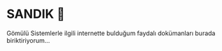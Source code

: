 # SANDIK 🎁
Gömülü Sistemlerle ilgili internette bulduğum faydalı dokümanları burada biriktiriyorum...
